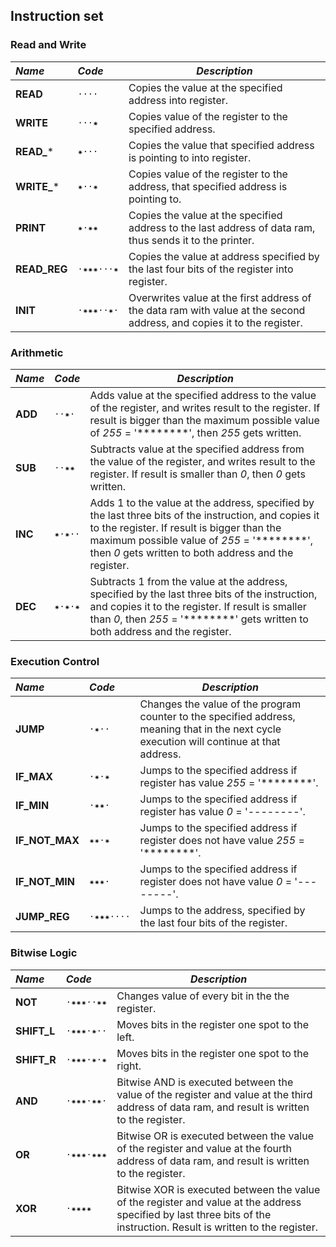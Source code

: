 Instruction set
---------------

### Read and Write
 _Name_        | _Code_ | _Description_
:------------- |:--------| ---------------------------------------------------
**READ**       | `····`     | Copies the value at the specified address into register.
**WRITE**      | `···✷`    | Copies value of the register to the specified address.
**READ_***     | `✷···`    | Copies the value that specified address is pointing to into register.
**WRITE_***    | `✷··✷`   | Copies value of the register to the address, that specified address is pointing to.
**PRINT**      | `✷·✷✷`  | Copies the value at the specified address to the last address of data ram, thus sends it to the printer.
**READ_REG**   | `·✷✷✷···✷` | Copies the value at address specified by the last four bits of the register into register.
**INIT**       | `·✷✷✷··✷·` | Overwrites value at the first address of the data ram with value at the second address, and copies it to the register.

### Arithmetic
 _Name_        | _Code_ | _Description_
:------------- |:--------| ---------------------------------------------------
**ADD**        | `··✷·`    | Adds value at the specified address to the value of the register, and writes result to the register. If result is bigger than the maximum possible value of _255_ = '********', then _255_ gets written.
**SUB**        | `··✷✷`   | Subtracts value at the specified address from the value of the register, and writes result to the register. If result is smaller than _0_, then _0_ gets written.
**INC**        | `✷·✷··`  | Adds 1 to the value at the address, specified by the last three bits of the instruction, and copies it to the register. If result is bigger than the maximum possible value of _255_ = '********', then _0_ gets written to both address and the register.
**DEC**        | `✷·✷·✷` | Subtracts 1 from the value at the address, specified by the last three bits of the instruction, and copies it to the register. If result is smaller than _0_, then _255_ = '********' gets written to both address and the register.

### Execution Control
 _Name_        | _Code_ | _Description_
:------------- |:--------| ---------------------------------------------------
**JUMP**       | `·✷··`    | Changes the value of the program counter to the specified address, meaning that in the next cycle execution will continue at that address.
**IF_MAX**     | `·✷·✷`   | Jumps to the specified address if register has value _255_ = '********'.
**IF_MIN**     | `·✷✷·`   | Jumps to the specified address if register has value _0_ = '--------'.
**IF_NOT_MAX** | `✷✷·✷`   | Jumps to the specified address if register does not have value _255_ = '********'.
**IF_NOT_MIN** | `✷✷✷·`  | Jumps to the specified address if register does not have value _0_ = '--------'.
**JUMP_REG**   | `·✷✷✷····` | Jumps to the address, specified by the last four bits of the register.

### Bitwise Logic
 _Name_        |  _Code_     | _Description_
:------------- |:-------------| ---------------------------------------------------
**NOT**        | `·✷✷✷··✷✷`  | Changes value of every bit in the the register.
**SHIFT_L**    | `·✷✷✷·✷··`   | Moves bits in the register one spot to the left.
**SHIFT_R**    | `·✷✷✷·✷·✷` | Moves bits in the register one spot to the right.
**AND**        | `·✷✷✷·✷✷·`  | Bitwise AND is executed between the value of the register and value at the third address of data ram, and result is written to the register.
**OR**         | `·✷✷✷·✷✷✷` | Bitwise OR is executed between the value of the register and value at the fourth address of data ram, and result is written to the register.
**XOR**        | `·✷✷✷✷` | Bitwise XOR is executed between the value of the register and value at the address  specified by last three bits of the instruction. Result is written to the register.
